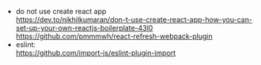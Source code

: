 - do not use create react app  
  https://dev.to/nikhilkumaran/don-t-use-create-react-app-how-you-can-set-up-your-own-reactjs-boilerplate-43l0  
  https://github.com/pmmmwh/react-refresh-webpack-plugin
- eslint:  
  https://github.com/import-js/eslint-plugin-import
